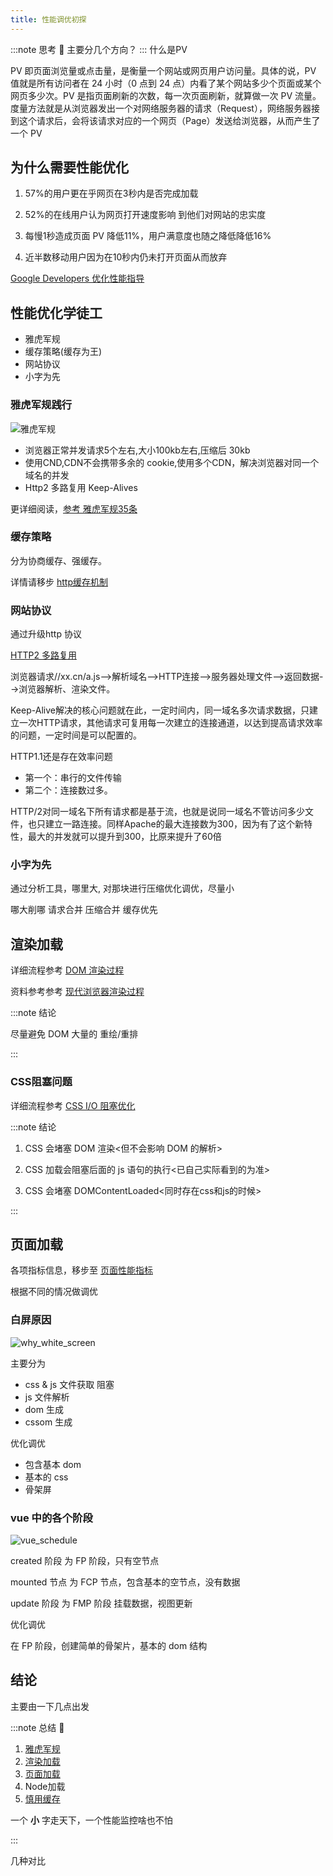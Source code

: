 ```yaml
---
title: 性能调优初探
---
```

:::note 思考 🤔
主要分几个方向？
:::
什么是PV

PV 即页面浏览量或点击量，是衡量一个网站或网页用户访问量。具体的说，PV 值就是所有访问者在 24 小时（0 点到 24 点）内看了某个网站多少个页面或某个网页多少次。PV 是指页面刷新的次数，每一次页面刷新，就算做一次 PV 流量。度量方法就是从浏览器发出一个对网络服务器的请求（Request），网络服务器接到这个请求后，会将该请求对应的一个网页（Page）发送给浏览器，从而产生了一个 PV

## 为什么需要性能优化

1. 57%的⽤户更在乎⽹⻚在3秒内是否完成加载

2. 52%的在线⽤户认为⽹⻚打开速度影响 到他们对⽹站的忠实度

3. 每慢1秒造成⻚⾯ PV 降低11%，⽤户满意度也随之降低降低16%

4. 近半数移动⽤户因为在10秒内仍未打开⻚⾯从⽽放弃

[Google Developers 优化性能指导](https://developers.google.cn/web/fundamentals/performance/get-started)

## 性能优化学徒工

- 雅虎军规
- 缓存策略(缓存为王)
- 网站协议
- 小字为先

### 雅虎军规践行

![雅虎军规](/images/performance/yahoo_rules.png)

- 浏览器正常并发请求5个左右,大小100kb左右,压缩后 30kb
- 使用CND,CDN不会携带多余的 cookie,使用多个CDN，解决浏览器对同一个域名的并发
- Http2 多路复用 Keep-Alives

更详细阅读，[参考 雅虎军规35条](https://www.jianshu.com/p/4cbcd202a591)

### 缓存策略

分为协商缓存、强缓存。

详情请移步 [http缓存机制](http/http_1.md#http缓存机制)

### ⽹站协议

通过升级http 协议

[HTTP2 多路复用](http/http_2.md#多路复用)

浏览器请求//xx.cn/a.js-->解析域名—>HTTP连接—>服务器处理⽂件—>返回数据-->浏览器解析、渲染⽂件。

Keep-Alive解决的核⼼问题就在此，⼀定时间内，同⼀域名多次请求数据，只建⽴⼀次HTTP请求，其他请求可复⽤每⼀次建⽴的连接通道，以达到提⾼请求效率的问题，⼀定时间是可以配置的。

HTTP1.1还是存在效率问题

- 第⼀个：串⾏的⽂件传输
- 第⼆个：连接数过多。

HTTP/2对同⼀域名下所有请求都是基于流，也就是说同⼀域名不管访问多少⽂件，也只建⽴⼀路连接。同样Apache的最⼤连接数为300，因为有了这个新特性，最⼤的并发就可以提升到300，⽐原来提升了60倍

### 小字为先

通过分析工具，哪里大, 对那块进行压缩优化调优，尽量小

哪大削哪 请求合并 压缩合并 缓存优先

## 渲染加载

详细流程参考 [DOM 渲染过程](performance/rendering_process.md)

资料参考参考 [现代浏览器渲染过程](performance/browser_rendering_process.md)

:::note 结论

尽量避免 DOM 大量的 重绘/重排

:::

### CSS阻塞问题

详细流程参考 [CSS I/O 阻塞优化](css/css_io.md)

:::note 结论

1. CSS 会堵塞 DOM 渲染<但不会影响 DOM 的解析>

2. CSS 加载会阻塞后⾯的 js 语句的执⾏<已⾃⼰实际看到的为准>

3. CSS 会堵塞 DOMContentLoaded<同时存在css和js的时候>

:::

## 页面加载

各项指标信息，移步至 [页面性能指标](performance/page_performance_index)

根据不同的情况做调优

### 白屏原因

![why_white_screen](/images/performance/why_white_screen.png)

主要分为

- css & js 文件获取 阻塞
- js 文件解析
- dom 生成
- cssom 生成

优化调优

- 包含基本 dom
- 基本的 css
- 骨架屏

### vue 中的各个阶段

![vue_schedule](/images/performance/vue_schedule.png)

created 阶段 为 FP 阶段，只有空节点

mounted 节点 为 FCP 节点，包含基本的空节点，没有数据

update 阶段 为 FMP 阶段 挂载数据，视图更新

优化调优

在 FP 阶段，创建简单的骨架片，基本的 dom 结构

## 结论

主要由一下几点出发

:::note 总结 🍺

1. [雅虎军规](performance/performance.md#雅虎军规践行)
2. [渲染加载](performance/performance.md#渲染加载)
3. [页面加载](performance/performance.md#页面加载)
4. Node加载
5. [慎用缓存](performance/performance.md#缓存策略)

一个 **小** 字走天下，一个性能监控啥也不怕

:::

几种对比
<!-- 
<ClientOnly>
  <PerformanceResult />
</ClientOnly> -->
